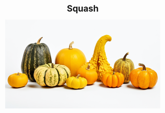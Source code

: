 <h1 align="center"> Squash </h1>

<p align="center" width="100%"><img src="../images/squash.png" /></p>